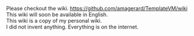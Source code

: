 
Please checkout the wiki. https://github.com/amagerard/TemplateVM/wiki  
This wiki will soon be available in English.  
This wiki is a copy of my personal wiki.  
I did not invent anything. Everything is on the internet.  
